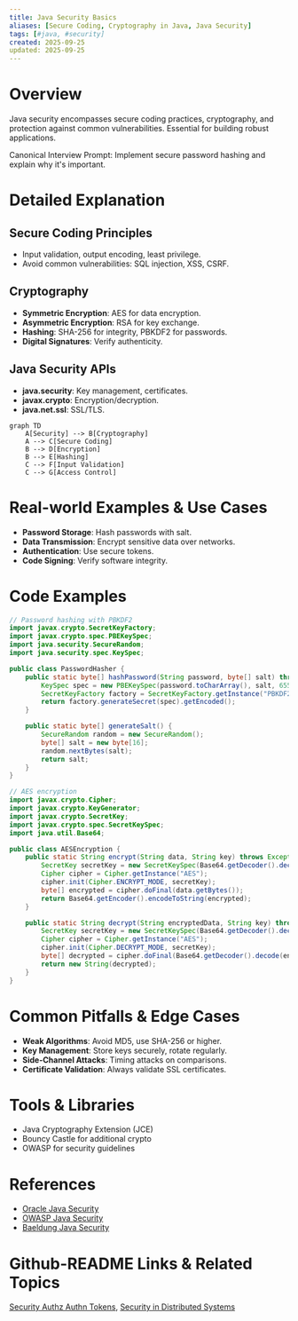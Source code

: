 ```yaml
---
title: Java Security Basics
aliases: [Secure Coding, Cryptography in Java, Java Security]
tags: [#java, #security]
created: 2025-09-25
updated: 2025-09-25
---
```


# Overview

Java security encompasses secure coding practices, cryptography, and protection against common vulnerabilities. Essential for building robust applications.

Canonical Interview Prompt: Implement secure password hashing and explain why it's important.

# Detailed Explanation

## Secure Coding Principles

- Input validation, output encoding, least privilege.
- Avoid common vulnerabilities: SQL injection, XSS, CSRF.

## Cryptography

- **Symmetric Encryption**: AES for data encryption.
- **Asymmetric Encryption**: RSA for key exchange.
- **Hashing**: SHA-256 for integrity, PBKDF2 for passwords.
- **Digital Signatures**: Verify authenticity.

## Java Security APIs

- **java.security**: Key management, certificates.
- **javax.crypto**: Encryption/decryption.
- **java.net.ssl**: SSL/TLS.

```mermaid
graph TD
    A[Security] --> B[Cryptography]
    A --> C[Secure Coding]
    B --> D[Encryption]
    B --> E[Hashing]
    C --> F[Input Validation]
    C --> G[Access Control]
```

# Real-world Examples & Use Cases

- **Password Storage**: Hash passwords with salt.
- **Data Transmission**: Encrypt sensitive data over networks.
- **Authentication**: Use secure tokens.
- **Code Signing**: Verify software integrity.

# Code Examples

```java
// Password hashing with PBKDF2
import javax.crypto.SecretKeyFactory;
import javax.crypto.spec.PBEKeySpec;
import java.security.SecureRandom;
import java.security.spec.KeySpec;

public class PasswordHasher {
    public static byte[] hashPassword(String password, byte[] salt) throws Exception {
        KeySpec spec = new PBEKeySpec(password.toCharArray(), salt, 65536, 128);
        SecretKeyFactory factory = SecretKeyFactory.getInstance("PBKDF2WithHmacSHA1");
        return factory.generateSecret(spec).getEncoded();
    }

    public static byte[] generateSalt() {
        SecureRandom random = new SecureRandom();
        byte[] salt = new byte[16];
        random.nextBytes(salt);
        return salt;
    }
}
```

```java
// AES encryption
import javax.crypto.Cipher;
import javax.crypto.KeyGenerator;
import javax.crypto.SecretKey;
import javax.crypto.spec.SecretKeySpec;
import java.util.Base64;

public class AESEncryption {
    public static String encrypt(String data, String key) throws Exception {
        SecretKey secretKey = new SecretKeySpec(Base64.getDecoder().decode(key), "AES");
        Cipher cipher = Cipher.getInstance("AES");
        cipher.init(Cipher.ENCRYPT_MODE, secretKey);
        byte[] encrypted = cipher.doFinal(data.getBytes());
        return Base64.getEncoder().encodeToString(encrypted);
    }

    public static String decrypt(String encryptedData, String key) throws Exception {
        SecretKey secretKey = new SecretKeySpec(Base64.getDecoder().decode(key), "AES");
        Cipher cipher = Cipher.getInstance("AES");
        cipher.init(Cipher.DECRYPT_MODE, secretKey);
        byte[] decrypted = cipher.doFinal(Base64.getDecoder().decode(encryptedData));
        return new String(decrypted);
    }
}
```

# Common Pitfalls & Edge Cases

- **Weak Algorithms**: Avoid MD5, use SHA-256 or higher.
- **Key Management**: Store keys securely, rotate regularly.
- **Side-Channel Attacks**: Timing attacks on comparisons.
- **Certificate Validation**: Always validate SSL certificates.

# Tools & Libraries

- Java Cryptography Extension (JCE)
- Bouncy Castle for additional crypto
- OWASP for security guidelines

# References

- [Oracle Java Security](https://docs.oracle.com/javase/8/docs/technotes/guides/security/)
- [OWASP Java Security](https://owasp.org/www-pdf-archive/OWASP_Java_Security.pdf)
- [Baeldung Java Security](https://www.baeldung.com/java-security)

# Github-README Links & Related Topics

[Security Authz Authn Tokens](system-design/security-authz-authn-tokens/README.md), [Security in Distributed Systems](system-design/security-in-distributed-systems/README.md)
